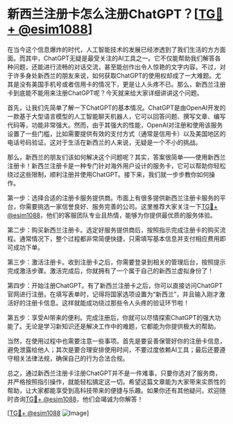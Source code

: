 # 新西兰注册卡怎么注册ChatGPT？[[TG💪+ @esim1088](https://t.me/s/esim1088)]

在当今这个信息爆炸的时代，人工智能技术的发展已经渗透到了我们生活的方方面面。而其中，ChatGPT无疑是最受关注的AI工具之一。它不仅能帮助我们解答各种问题，还能进行流畅的对话交流，甚至能创作出令人惊艳的文字内容。不过，对于许多身处新西兰的朋友来说，如何获取ChatGPT的使用权却成了一大难题。尤其是没有美国手机号或者信用卡的情况下，更是让人头疼不已。那么，新西兰注册卡到底能不能用来注册ChatGPT呢？今天就来给大家详细讲讲这个问题。

首先，让我们先简单了解一下ChatGPT的基本情况。ChatGPT是由OpenAI开发的一款基于大型语言模型的人工智能聊天机器人，它可以回答问题、撰写文章、编写代码等，功能非常强大。然而，由于其强大的性能，OpenAI对注册和使用该服务设置了一些门槛，比如需要提供有效的支付方式（通常是信用卡）以及美国地区的电话号码验证。这对于生活在新西兰的人来说，无疑是一个不小的挑战。

那么，新西兰的朋友们该如何解决这个问题呢？其实，答案很简单——使用新西兰注册卡！新西兰注册卡是一种专门针对海外用户设计的服务卡，它可以帮助你轻松绕过这些限制，顺利注册并使用ChatGPT。接下来，我们就一步步教你如何操作。

第一步：选择合适的注册卡服务提供商。市面上有很多提供新西兰注册卡服务的平台，你需要挑选一家信誉良好、服务完善的公司。这里推荐大家关注一下[TG💪+ @esim1088](https://t.me/s/esim1088)，他们的客服团队专业且热情，能够为你提供最优质的服务体验。

第二步：购买新西兰注册卡。选定好服务提供商后，按照指示完成注册卡的购买流程。通常情况下，整个过程都非常简便快捷，只需填写基本信息并支付相应费用即可成功下单。

第三步：激活注册卡。收到注册卡之后，你需要登录到相关的管理后台，按照提示完成激活步骤。激活完成后，你就拥有了一个属于自己的新西兰虚拟身份了！

第四步：开始注册ChatGPT。有了新西兰注册卡之后，你可以直接访问ChatGPT官网进行注册。在填写表单时，记得将国家选项设置为“新西兰”，并且输入刚才激活好的注册卡信息。这样就能成功绕过那些令人头疼的验证环节啦！

第五步：享受AI带来的便利。完成注册后，你就可以尽情探索ChatGPT的强大功能了。无论是学习新知识还是解决工作中的难题，它都能为你提供极大的帮助。

当然，在使用过程中也需要注意一些事项。首先是要妥善保管好你的注册卡信息，避免泄露给他人；其次是要合理安排使用时间，不要过度依赖AI工具；最后还要遵守相关法律法规，确保自己的行为合法合规。

总之，通过新西兰注册卡注册ChatGPT并不是一件难事，只要你选对了服务商，并严格按照指引操作，就能轻松搞定这一切。希望这篇文章能为大家带来实质性的帮助，让大家都能享受到高科技带来的便捷与乐趣。如果你还有其他疑问，欢迎随时咨询[TG💪+ @esim1088](https://t.me/s/esim1088)，他们会竭诚为你解答！

[[TG💪+ @esim1088](https://t.me/s/esim1088) ![Image](https://i.postimg.cc/4NQfJmqS/Snipaste-2025-05-13-00-14-12.png)]